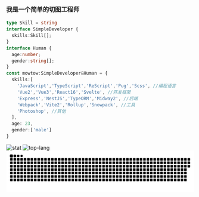 ### 我是一个简单的切图工程师

```typescript
type Skill = string
interface SimpleDeveloper {
  skills:Skill[];
}
interface Human {
  age:number;
  gender:string[];
}
const mowtow:SimpleDeveloper&Human = {
  skills:[
    'JavaScript','TypeScript','ReScript','Pug','Scss', //编程语言
    'Vue2','Vue3','React16','Svelte', //开发框架
    'Express','NestJS','TypeORM','Midway2', //后端
    'Webpack','Vite2','Rollup','Snowpack', //工具
    'Photoshop', //其他
  ],
  age: 23,
  gender:['male']
}
```

![stat](https://github-readme-stats.vercel.app/api?username=mowtwo)
![top-lang](https://github-readme-stats.vercel.app/api/top-langs/?username=mowtwo&layout=compact)
![snake](https://raw.githubusercontent.com/mowtwo/mowtwo/e02244409f36f107b2202ca03d5819600c2b6b56/assets/github-contribution-grid-snake.svg)
